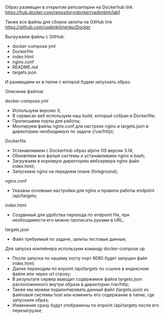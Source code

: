 Образ размещен в открытом репозитории на Dockerhub
link https://hub.docker.com/repository/docker/vadimklm/lab1

Также все файлы для сборки залиты на GitHub 
link https://github.com/vadimklimenko/Docker

Выгружаем файлы с GitHub:
- docker-compose.yml
- Dockerfile
- index.html
- nginx.conf
- README.md
- targets.json

И размещаем их в папке с которой будем запускать образ.

Описание файлов:

docker-compose.yml

- Используем версию 3;
- В сервисах веб используем наш build, который собран в Dockerfile;
- Прописывем порты для работы;
- Монтируем файлы nginx.conf для настроек nginx и targets.json в директорию необходимую по задаче (/var/http);

Dockerfile
- Устанавливаем с DockerHub образ alpine OS версии 3.14;
- Обновляем все фалый системы и устанавливаем nginx и bash;
- Загружаем в корневую директорию вебсервера nginx файл index.html;
- Запускаем nginx на переднем плане (foreground);

nginx.conf
- Указаны основные настройки для nginx и правила работы endpoint /api/targets;

index.html
- Создвнный для удобства перехода по endpoint file, при необходимости его можно прописать руками в URL;

targets.json
- Файл требуемый по задаче, залиты тестовые данные;


Для запуска контейнера используем команду 
docker-compose up

- После запуска по нашему хосту порт 8080 будет запущен файл index.html;
- Далее переходим по enpoint /api/targets по ссылке в индексном файле или через url строку;
- В результате сервер выводит содержимое файла targets.json расположенного внутри образа в директории /var/http;
- Также мы можем подмонтировать данный файл (targets.json) из файловой системы host или изменить его содержание в папке, где запускали образ;
- Изменения сразу будут отображены по enpoint /api/targets после его перезагрузки;



